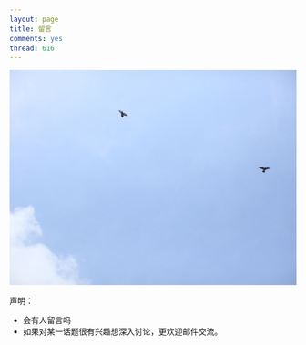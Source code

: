 ```yaml
---
layout: page
title: 留言
comments: yes
thread: 616
---
```


![come on](guest.jpg)

声明：

* 会有人留言吗
* 如果对某一话题很有兴趣想深入讨论，更欢迎邮件交流。
